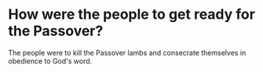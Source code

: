 # How were the people to get ready for the Passover?

The people were to kill the Passover lambs and consecrate themselves in obedience to God's word. 